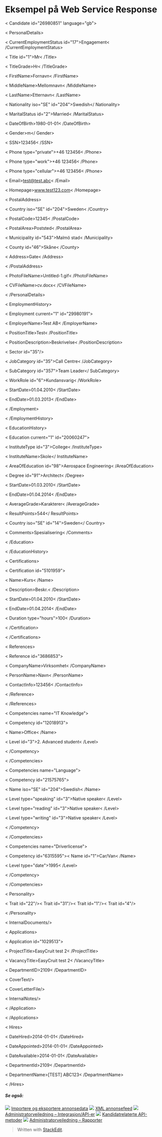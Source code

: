 # Eksempel på Web Service Response

< Candidate id="26980851" language="gb">

< PersonalDetails>

< CurrentEmploymentStatus id="17">Engagement< /CurrentEmploymentStatus>

< Title id="1">Mr< /Title>

< TitleGrade>Hr< /TitleGrade>

< FirstName>Fornavn< /FirstName>

< MiddleName>Mellomnavn< /MiddleName>

< LastName>Etternavn< /LastName>

< Nationality iso="SE" id="204">Swedish</ Nationality>

< MaritalStatus id="2">Married< /MaritalStatus>

< DateOfBirth>1980-01-01< /DateOfBirth>

< Gender>m</ Gender>

< SSN>123456< /SSN>

< Phone type="private">+46 123456< /Phone>

< Phone type="work">+46 123456< /Phone>

< Phone type="cellular">+46 123456< /Phone>

< Email>test@test.abc< /Email>

< Homepage>www.test123.com< /Homepage>

< PostalAddress>

< Country iso="SE" id="204">Sweden< /Country>

< PostalCode>12345< /PostalCode>

< PostalArea>Poststed< /PostalArea>

< Municipality id="543">Malmö stad< /Municipality>

< County id="46">Skåne< /County>

< Address>Gate< /Address>

< /PostalAddress>

< PhotoFileName>Untitled-1.gif< /PhotoFileName>

< CVFileName>cv.docx< /CVFileName>

< /PersonalDetails>

< EmploymentHistory>

< Employment current="1" id="29980191">

< EmployerName>Test AB< /EmployerName>

< PositionTitle>Test< /PositionTitle>

< PositionDescription>Beskrivelse< /PositionDescription>

< Sector id="35"/>

< JobCategory id="35">Call Centre< /JobCategory>

< SubCategory id="357">Team Leader</ SubCategory>

< WorkRole id="6">Kundansvarig< /WorkRole>

< StartDate>01.04.2010< /StartDate>

< EndDate>01.03.2013< /EndDate>

< /Employment>

< /EmploymentHistory>

< EducationHistory>

< Education current="1" id="20060247">

< InstituteType id="3">College< /InstituteType>

< InstituteName>Skole</ InstituteName>

< AreaOfEducation id="98">Aerospace Engineering< /AreaOfEducation>

< Degree id="91">Architect< /Degree>

< StartDate>01.03.2010< /StartDate>

< EndDate>01.04.2014< /EndDate>

< AverageGrade>Karakterer< /AverageGrade>

< ResultPoints>544</ ResultPoints>

< Country iso="SE" id="14">Sweden</ Country>

< Comments>Spesialisering< /Comments>

< /Education>

< /EducationHistory>

< Certifications>

< Certification id="5101959">

< Name>Kurs< /Name>

< Description>Beskr.< /Description>

< StartDate>01.04.2010< /StartDate>

< EndDate>01.04.2014< /EndDate>

< Duration type="hours">100< /Duration>

< /Certification>

< /Certifications>

< References>

< Reference id="3686853">

< CompanyName>Virksomhet< /CompanyName>

< PersonName>Navn< /PersonName>

< ContactInfo>123456< /ContactInfo>

< /Reference>

< /References>
 
< Competencies name="IT Knowledge">

< Competency id="12018913">

< Name>Office< /Name>

< Level id="3">2. Advanced student< /Level>

< /Competency>

< /Competencies>

< Competencies name="Language">

< Competency id="21575765">

< Name iso="SE" id="204">Swedish< /Name>

< Level type="speaking" id="3">Native speaker< /Level>

< Level type="reading" id="3">Native speaker< /Level>

< Level type="writing" id="3">Native speaker< /Level>

< /Competency>

< /Competencies>

< Competencies name="Driverlicense">

< Competency id="6315595">< Name id="1">Car/Van< /Name>

< Level type="date">1995< /Level>

< /Competency>

< /Competencies>

< Personality>

< Trait id="22"/>< Trait id="31"/>< Trait id="1"/>< Trait id="4"/>

< /Personality>

< InternalDocuments/>

< Applications>

< Application id="1029513">

< ProjectTitle>EasyCruit test 2< /ProjectTitle>

< VacancyTitle>EasyCruit test 2< /VacancyTitle>

< DepartmentID>2109< /DepartmentID>

< CoverText/>

< CoverLetterFile/>

< InternalNotes/>

< /Application>

< /Applications>

< Hires>

< DateHired>2014-01-01< /DateHired>

< DateAppointed>2014-01-01< /DateAppointed>

< DateAvailable>2014-01-01< /DateAvailable>

< DepartmentId>2109< /DepartmentId>

< DepartmentName>[TEST] ABC123< /DepartmentName>

< /Hires>

##### Se også:

![](../Resources/Images/icon-document-link.png)  [Importere og eksportere annonsedata](import_and_export_of_vacancy_data.htm)
![](../Resources/Images/icon-document-link.png)  [XML annonsefeed](vacancy_xml_feed.htm)
![](../Resources/Images/icon-document-link.png)  [Administratorveiledning – Integrasjon/API-er](guide_for_administrators_integration_apis.htm)
![](../Resources/Images/icon-document-link.png)  [Kandidatrelaterte API-metoder](candidate_api_methods.htm)
![](../Resources/Images/icon-document-link.png)  [Administratorveiledning – Rapporter](guide_for_administrators_reports.htm)


> Written with [StackEdit](https://stackedit.io/).
<!--stackedit_data:
eyJoaXN0b3J5IjpbLTIxMTQwMDcyMTRdfQ==
-->